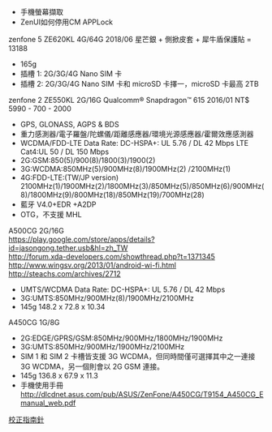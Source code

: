* 手機螢幕擷取
* ZenUI如何停用CM APPLock

zenfone 5 ZE620KL 4G/64G 2018/06 星芒銀 + 側掀皮套 + 犀牛盾保護貼 = 13188
* 165g
* 插槽 1: 2G/3G/4G Nano SIM 卡
* 插槽 2: 2G/3G/4G Nano SIM 卡和 microSD 卡擇一，microSD 卡最高 2TB

zenfone 2 ZE550KL 2G/16G Qualcomm® Snapdragon™ 615 2016/01 NT$ 5990 - 700 - 2000
* GPS, GLONASS, AGPS & BDS
* 重力感測器/電子羅盤/陀螺儀/距離感應器/環境光源感應器/霍爾效應感測器
* WCDMA/FDD-LTE Data Rate: DC-HSPA+: UL 5.76 / DL 42 Mbps LTE Cat4:UL 50 / DL 150 Mbps
* 2G:GSM:850(5)/900(8)/1800(3)/1900(2)
* 3G:WCDMA:850MHz(5)/900MHz(8)/1900MHz(2) /2100MHz(1)
* 4G:FDD-LTE:(TW/JP version) 2100MHz(1)/1900MHz(2)/1800MHz(3)/850MHz(5)/850MHz(6)/900MHz(8)/1800MHz(9)/800MHz(18)/850MHz(19)/700MHz(28)
* 藍牙 V4.0+EDR +A2DP
* OTG，不支援 MHL

A500CG 2G/16G<br>
https://play.google.com/store/apps/details?id=jasongong.tether.usb&hl=zh_TW<br>
http://forum.xda-developers.com/showthread.php?t=1371345<br>
http://www.wingsv.org/2013/01/android-wi-fi.html<br>
http://steachs.com/archives/2712
* UMTS/WCDMA Data Rate: DC-HSPA+: UL 5.76 / DL 42 Mbps
* 3G:UMTS:850MHz/900MHz(8)/1900MHz/2100MHz
* 145g 148.2 x 72.8 x 10.34

A450CG 1G/8G
* 2G:EDGE/GPRS/GSM:850MHz/900MHz/1800MHz/1900MHz
* 3G:UMTS:850MHz/900MHz/1900MHz/2100MHz
* SIM 1 和 SIM 2 卡槽皆支援 3G WCDMA，但同時間僅可選擇其中之一連接 3G WCDMA，另一個則會以 2G GSM 連接。
* 145g 136.8 x 67.9 x 11.3
* 手機使用手冊 http://dlcdnet.asus.com/pub/ASUS/ZenFone/A450CG/T9154_A450CG_Emanual_web.pdf

[校正指南針](https://support.google.com/maps/answer/6145351?hl=zh-Hant&ref_topic=3495971)

